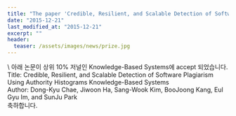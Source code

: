 ```yaml
---
title: "The paper 'Credible, Resilient, and Scalable Detection of Software Plagiarism Using Authority Histograms Knowledge-Based Systems' has been accepted in Knowledge-Based Systems"
date: "2015-12-21"
last_modified_at: "2015-12-21"
excerpt: ""
header:
  teaser: /assets/images/news/prize.jpg
---
```

\\
아래 논문이 상위 10% 저널인 Knowledge-Based Systems에 accept 되었습니다.<br>Title: Credible, Resilient, and Scalable Detection of Software Plagiarism Using Authority Histograms Knowledge-Based Systems<br>Author: Dong-Kyu Chae, Jiwoon Ha, Sang-Wook Kim, BooJoong Kang, Eul Gyu Im, and SunJu Park<br>축하합니다.